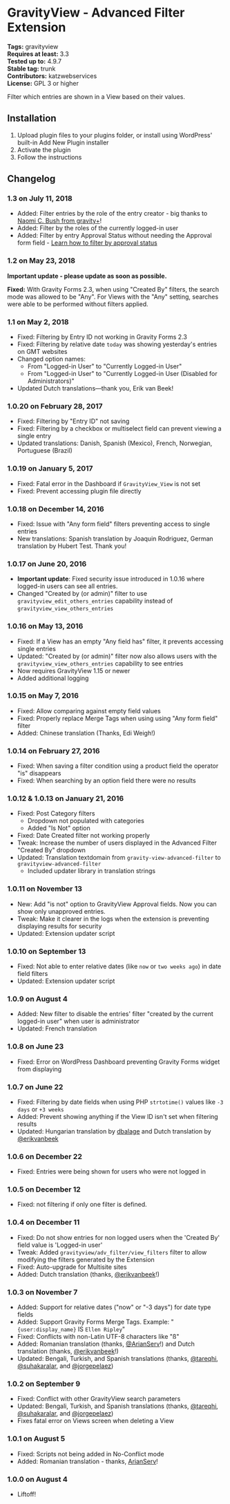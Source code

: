 # GravityView - Advanced Filter Extension #
**Tags:** gravityview  
**Requires at least:** 3.3  
**Tested up to:** 4.9.7  
**Stable tag:** trunk  
**Contributors:** katzwebservices  
**License:** GPL 3 or higher  

Filter which entries are shown in a View based on their values.

## Installation ##

1. Upload plugin files to your plugins folder, or install using WordPress' built-in Add New Plugin installer
2. Activate the plugin
3. Follow the instructions

## Changelog ##

### 1.3 on July 11, 2018 ###

* Added: Filter entries by the role of the entry creator - big thanks to [Naomi C. Bush from gravity+](https://gravityplus.pro)!
* Added: Filter by the roles of the currently logged-in user
* Added: Filter by entry Approval Status without needing the Approval form field - [Learn how to filter by approval status](https://docs.gravityview.co/article/470-filtering-by-entry-approval-status)

### 1.2 on May 23, 2018 ###

**Important update - please update as soon as possible.**

**Fixed:** With Gravity Forms 2.3, when using "Created By" filters, the search mode was allowed to be "Any". For Views with the "Any" setting, searches were able to be performed without filters applied.  

### 1.1 on May 2, 2018 ###

* Fixed: Filtering by Entry ID not working in Gravity Forms 2.3
* Fixed: Filtering by relative date `today` was showing yesterday's entries on GMT websites
* Changed option names:
    - From "Logged-in User" to "Currently Logged-in User"
    - From "Logged-in User" to "Currently Logged-in User (Disabled for Administrators)"
* Updated Dutch translations—thank you, Erik van Beek!

### 1.0.20 on February 28, 2017 ###

* Fixed: Filtering by "Entry ID" not saving
* Fixed: Filtering by a checkbox or multiselect field can prevent viewing a single entry
* Updated translations: Danish, Spanish (Mexico), French, Norwegian, Portuguese (Brazil)

### 1.0.19 on January 5, 2017 ###

* Fixed: Fatal error in the Dashboard if `GravityView_View` is not set
* Fixed: Prevent accessing plugin file directly

### 1.0.18 on December 14, 2016 ###
* Fixed: Issue with "Any form field" filters preventing access to single entries
* New translations: Spanish translation by Joaquin Rodriguez, German translation by Hubert Test. Thank you!

### 1.0.17 on June 20, 2016 ###
* __Important update__: Fixed security issue introduced in 1.0.16 where logged-in users can see all entries.
* Changed "Created by (or admin)" filter to use `gravityview_edit_others_entries` capability instead of `gravityview_view_others_entries`

### 1.0.16 on May 13, 2016 ###
* Fixed: If a View has an empty "Any field has" filter, it prevents accessing single entries
* Updated: "Created by (or admin)" filter now also allows users with the `gravityview_view_others_entries` capability to see entries
* Now requires GravityView 1.15 or newer
* Added additional logging

### 1.0.15 on May 7, 2016 ###
* Fixed: Allow comparing against empty field values
* Fixed: Properly replace Merge Tags when using using "Any form field" filter
* Added: Chinese translation (Thanks, Edi Weigh!)

### 1.0.14 on February 27, 2016 ###
* Fixed: When saving a filter condition using a product field the operator "is" disappears
* Fixed: When searching by an option field there were no results

### 1.0.12 & 1.0.13 on January 21, 2016 ###
* Fixed: Post Category filters
    - Dropdown not populated with categories
    - Added "Is Not" option
* Fixed: Date Created filter not working properly
* Tweak: Increase the number of users displayed in the Advanced Filter "Created By" dropdown
* Updated: Translation textdomain from `gravity-view-advanced-filter` to `gravityview-advanced-filter`
    - Included updater library in translation strings

### 1.0.11 on November 13 ###
* New: Add "is not" option to GravityView Approval fields. Now you can show only unapproved entries.
* Tweak: Make it clearer in the logs when the extension is preventing displaying results for security
* Updated: Extension updater script

### 1.0.10 on September 13 ###
* Fixed: Not able to enter relative dates (like `now` or `two weeks ago`) in date field filters
* Updated: Extension updater script

### 1.0.9 on August 4 ###
* Added: New filter to disable the entries' filter "created by the current logged-in user" when user is administrator
* Updated: French translation

### 1.0.8 on June 23 ###
* Fixed: Error on WordPress Dashboard preventing Gravity Forms widget from displaying

### 1.0.7 on June 22 ###
* Fixed: Filtering by date fields when using PHP `strtotime()` values like `-3 days` or `+3 weeks`
* Added: Prevent showing anything if the View ID isn't set when filtering results
* Updated: Hungarian translation by [dbalage](https://www.transifex.com/accounts/profile/dbalage/) and Dutch translation by [@erikvanbeek](https://www.transifex.com/accounts/profile/erikvanbeek/)

### 1.0.6 on December 22 ###
* Fixed: Entries were being shown for users who were not logged in

### 1.0.5 on December 12 ###
* Fixed: not filtering if only one filter is defined.

### 1.0.4 on December 11 ###
* Fixed: Do not show entries for non logged users when the 'Created By' field value is 'Logged-in user'
* Tweak: Added `gravityview/adv_filter/view_filters` filter to allow modifying the filters generated by the Extension
* Fixed: Auto-upgrade for Multisite sites
* Added: Dutch translation (thanks, [@erikvanbeek](https://www.transifex.com/accounts/profile/erikvanbeek/)!)

### 1.0.3 on November 7 ###
* Added: Support for relative dates ("now" or "-3 days") for date type fields
* Added: Support Gravity Forms Merge Tags. Example: "`{user:display_name}` IS `Ellen Ripley`"
* Fixed: Conflicts with non-Latin UTF-8 characters like "ß"
* Added: Romanian translation (thanks, [@ArianServ](https://www.transifex.com/accounts/profile/ArianServ/)!) and Dutch translation (thanks, [@erikvanbeek](https://www.transifex.com/accounts/profile/erikvanbeek/)!)
* Updated: Bengali, Turkish, and Spanish translations (thanks, [@tareqhi](https://www.transifex.com/accounts/profile/tareqhi/), [@suhakaralar](https://www.transifex.com/accounts/profile/suhakaralar/), and [@jorgepelaez](https://www.transifex.com/accounts/profile/jorgepelaez/))

### 1.0.2 on September 9 ###
* Fixed: Conflict with other GravityView search parameters
* Updated: Bengali, Turkish, and Spanish translations (thanks, [@tareqhi](https://www.transifex.com/accounts/profile/tareqhi/), [@suhakaralar](https://www.transifex.com/accounts/profile/suhakaralar/), and [@jorgepelaez](https://www.transifex.com/accounts/profile/jorgepelaez/))
* Fixes fatal error on Views screen when deleting a View

### 1.0.1 on August 5 ###
* Fixed: Scripts not being added in No-Conflict mode
* Added: Romanian translation - thanks, [ArianServ](https://www.transifex.com/accounts/profile/ArianServ/)!

### 1.0.0 on August 4 ###
* Liftoff!
